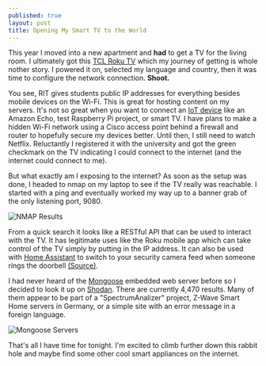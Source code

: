 ```yaml
---
published: true
layout: post
title: Opening My Smart TV to the World
---
```


This year I moved into a new apartment and __had__ to get a TV for the living room. I ultimately got this [TCL Roku TV](https://www.bestbuy.com/site/tcl-55-class-led-4-series-2160p-smart-4k-uhd-tv-with-hdr-roku-tv/5878703.p?skuId=5878703) which my journey of getting is whole nother story. I powered it on, selected my language and country, then it was time to configure the network connection. **Shoot.**

You see, RIT gives students public IP addresses for everything besides mobile devices on the Wi-Fi. This is great for hosting content on my servers. It's not so great when you want to connect an [IoT device](https://blog.radware.com/uncategorized/2018/03/history-of-iot-botnets/) like an Amazon Echo, test Raspberry Pi project, or smart TV. I have plans to make a hidden Wi-Fi network using a Cisco access point behind a firewall and router to hopefully secure my devices better. Until then, I still need to watch Netflix. Reluctantly I registered it with the university and got the green checkmark on the TV indicating I could connect to the internet (and the internet could connect to me).

But what exactly am I exposing to the internet? As soon as the setup was done, I headed to nmap on my laptop to see if the TV really was reachable. I started with a ping and eventually worked my way up to a banner grab of the only listening port, 9080.

![NMAP Results](https://puu.sh/BktCG/637959323e.png)

From a quick search it looks like a RESTful API that can be used to interact with the TV. It has legitimate uses like the Roku mobile app which can take control of the TV simply by putting in the IP address. It can also be used with [Home Assistant](https://www.home-assistant.io/components/media_player.roku/) to switch to your security camera feed when someone rings the doorbell [(Source)](https://www.reddit.com/r/Roku/comments/2usq8o/whats_up_with_the_open_ports_on_roku_3/cobeg7k).

I had never heard of the [Mongoose](https://cesanta.com/) embedded web server before so I decided to look it up on [Shodan](https://www.shodan.io/search?query=mongoose). There are currently 4,470 results. Many of them appear to be part of a "SpectrumAnalizer" project, Z-Wave Smart Home servers in Germany, or a simple site with an error message in a foreign language.

![Mongoose Servers](https://puu.sh/BkuuU/a445e0116a.png)

That's all I have time for tonight. I'm excited to climb further down this rabbit hole and maybe find some other cool smart appliances on the internet.
